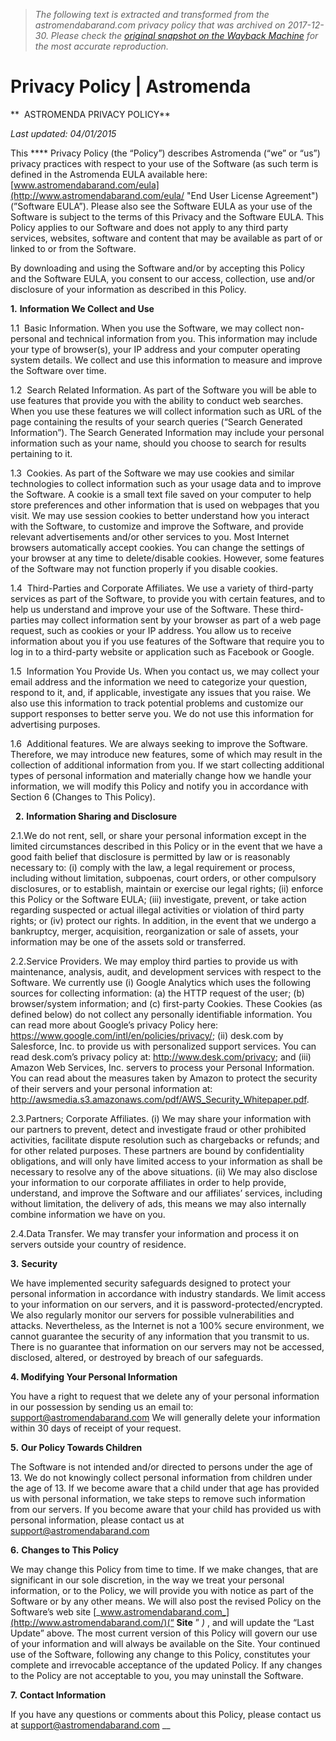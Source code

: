 > *The following text is extracted and transformed from the astromendabarand.com privacy policy that was archived on 2017-12-30. Please check the [original snapshot on the Wayback Machine](https://web.archive.org/web/20171230090335id_/http%3A//www.astromendabarand.com/privacy-policy) for the most accurate reproduction.*

# Privacy Policy | Astromenda

**  ASTROMENDA PRIVACY POLICY**

_Last updated: 04/01/2015_

This **** Privacy Policy (the “Policy”) describes Astromenda (“we” or “us”) privacy practices with respect to your use of the Software (as such term is defined in the Astromenda EULA available here: [www.astromendabarand.com/eula](http://www.astromendabarand.com/eula/ "End User License Agreement") (”Software EULA”). Please also see the Software EULA as your use of the Software is subject to the terms of this Privacy and the Software EULA. This Policy applies to our Software and does not apply to any third party services, websites, software and content that may be available as part of or linked to or from the Software.

By downloading and using the Software and/or by accepting this Policy and the Software EULA, you consent to our access, collection, use and/or disclosure of your information as described in this Policy.

**1.** **Information We Collect and Use**

1.1  Basic Information. When you use the Software, we may collect non-personal and technical information from you. This information may include your type of browser(s), your IP address and your computer operating system details. We collect and use this information to measure and improve the Software over time.

1.2  Search Related Information. As part of the Software you will be able to use features that provide you with the ability to conduct web searches. When you use these features we will collect information such as URL of the page containing the results of your search queries (“Search Generated Information”). The Search Generated Information may include your personal information such as your name, should you choose to search for results pertaining to it.

1.3  Cookies. As part of the Software we may use cookies and similar technologies to collect information such as your usage data and to improve the Software. A cookie is a small text file saved on your computer to help store preferences and other information that is used on webpages that you visit. We may use session cookies to better understand how you interact with the Software, to customize and improve the Software, and provide relevant advertisements and/or other services to you. Most Internet browsers automatically accept cookies. You can change the settings of your browser at any time to delete/disable cookies. However, some features of the Software may not function properly if you disable cookies.

1.4  Third-Parties and Corporate Affiliates. We use a variety of third-party services as part of the Software, to provide you with certain features, and to help us understand and improve your use of the Software. These third-parties may collect information sent by your browser as part of a web page request, such as cookies or your IP address. You allow us to receive information about you if you use features of the Software that require you to log in to a third-party website or application such as Facebook or Google.

1.5  Information You Provide Us. When you contact us, we may collect your email address and the information we need to categorize your question, respond to it, and, if applicable, investigate any issues that you raise. We also use this information to track potential problems and customize our support responses to better serve you. We do not use this information for advertising purposes.

1.6  Additional features. We are always seeking to improve the Software. Therefore, we may introduce new features, some of which may result in the collection of additional information from you. If we start collecting additional types of personal information and materially change how we handle your information, we will modify this Policy and notify you in accordance with Section 6 (Changes to This Policy).

  **2.** **Information Sharing and Disclosure**

2.1.We do not rent, sell, or share your personal information except in the limited circumstances described in this Policy or in the event that we have a good faith belief that disclosure is permitted by law or is reasonably necessary to: (i) comply with the law, a legal requirement or process, including without limitation, subpoenas, court orders, or other compulsory disclosures, or to establish, maintain or exercise our legal rights; (ii) enforce this Policy or the Software EULA; (iii) investigate, prevent, or take action regarding suspected or actual illegal activities or violation of third party rights; or (iv) protect our rights. In addition, in the event that we undergo a bankruptcy, merger, acquisition, reorganization or sale of assets, your information may be one of the assets sold or transferred.

2.2.Service Providers. We may employ third parties to provide us with maintenance, analysis, audit, and development services with respect to the Software. We currently use (i) Google Analytics which uses the following sources for collecting information: (a) the HTTP request of the user; (b) browser/system information; and (c) first-party Cookies. These Cookies (as defined below) do not collect any personally identifiable information. You can read more about Google’s privacy Policy here: <https://www.google.com/intl/en/policies/privacy/>; (ii) desk.com by Salesforce, Inc. to provide us with personalized support services. You can read desk.com’s privacy policy at: <http://www.desk.com/privacy>; and (iii) Amazon Web Services, Inc. servers to process your Personal Information. You can read about the measures taken by Amazon to protect the security of their servers and your personal information at: <http://awsmedia.s3.amazonaws.com/pdf/AWS_Security_Whitepaper.pdf>.

2.3.Partners; Corporate Affiliates. (i) We may share your information with our partners to prevent, detect and investigate fraud or other prohibited activities, facilitate dispute resolution such as chargebacks or refunds; and for other related purposes. These partners are bound by confidentiality obligations, and will only have limited access to your information as shall be necessary to resolve any of the above situations. (ii) We may also disclose your information to our corporate affiliates in order to help provide, understand, and improve the Software and our affiliates’ services, including without limitation, the delivery of ads, this means we may also internally combine information we have on you.

2.4.Data Transfer. We may transfer your information and process it on servers outside your country of residence.

**3.** **Security**

We have implemented security safeguards designed to protect your personal information in accordance with industry standards. We limit access to your information on our servers, and it is password-protected/encrypted. We also regularly monitor our servers for possible vulnerabilities and attacks. Nevertheless, as the Internet is not a 100% secure environment, we cannot guarantee the security of any information that you transmit to us. There is no guarantee that information on our servers may not be accessed, disclosed, altered, or destroyed by breach of our safeguards.

**4. Modifying Your Personal Information**

You have a right to request that we delete any of your personal information in our possession by sending us an email to: [support@astromendabarand.com](http://support.astromendabarand.com/customer/portal/emails/new) We will generally delete your information within 30 days of receipt of your request.

**5.** **Our Policy Towards Children**

The Software is not intended and/or directed to persons under the age of 13. We do not knowingly collect personal information from children under the age of 13. If we become aware that a child under that age has provided us with personal information, we take steps to remove such information from our servers. If you become aware that your child has provided us with personal information, please contact us at [support@astromendabarand.com](http://support.astromendabarand.com/customer/portal/emails/new)

**6.** **Changes to This Policy**

We may change this Policy from time to time. If we make changes, that are significant in our sole discretion, in the way we treat your personal information, or to the Policy, we will provide you with notice as part of the Software or by any other means. We will also post the revised Policy on the Software’s web site [_www.astromendabarand.com_](http://www.astromendabarand.com/)(“ **Site** ” _)_ , and will update the “Last Update” above. The most current version of this Policy will govern our use of your information and will always be available on the Site. Your continued use of the Software, following any change to this Policy, constitutes your complete and irrevocable acceptance of the updated Policy. If any changes to the Policy are not acceptable to you, you may uninstall the Software.

**7.** **Contact Information**

If you have any questions or comments about this Policy, please contact us at [support@astromendabarand.com](http://support.astromendabarand.com/customer/portal/emails/new) __
